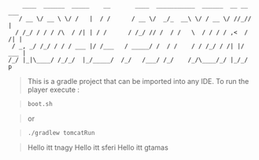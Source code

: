	    ____  ______  _____    __       ____  ___________  ______  __ __ ___       
	   / __ \/ __ \ \/ /   |  / /      / __ \/  _/_  __\ \/ / __ \/ //_//   |      
	  / /_/ / / / /\  / /| | / /      / /_/ // /  / /   \  / / / / ,<  / /| |      
	 / _, _/ /_/ / / / ___ |/ /___   / _____/ /  / /    / / /_/ / /| |/ ___ |      
	/_/ |_|\____/ /_/_/  |_/_____/  /_/   /___/ /_/    /_/\____/_/ |_/_/  p
	
	


>This is a gradle project that can be imported into any IDE. To run the player execute :

>`boot.sh`

>or

>`./gradlew tomcatRun`

>Hello itt tnagy
>Hello itt sferi
>Hello itt gtamas